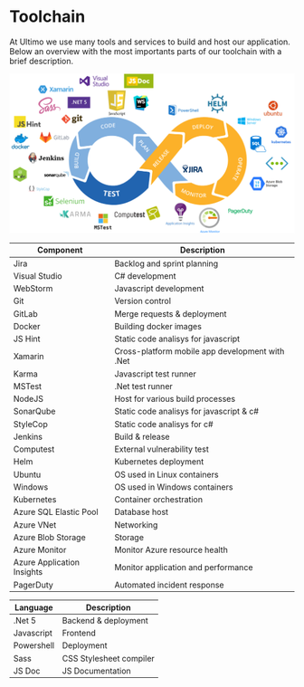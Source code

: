 # Toolchain

At Ultimo we use many tools and services to build and host our application. Below an overview with the most importants parts of our toolchain with a brief description.

![Overview](Overview.png)

| Component                  | Description |
| -------------------------- | ----------- |
| Jira                       | Backlog and sprint planning |
| Visual Studio              | C# development |
| WebStorm                   | Javascript development |
| Git                        | Version control |
| GitLab                     | Merge requests & deployment |
| Docker                     | Building docker images |
| JS Hint                    | Static code analisys for javascript |
| Xamarin                    | Cross-platform mobile app development with .Net |
| Karma                      | Javascript test runner |
| MSTest                     | .Net test runner |
| NodeJS                     | Host for various build processes |
| SonarQube                  | Static code analisys for javascript & c# |
| StyleCop                   | Static code analisys for c# |
| Jenkins                    | Build & release |
| Computest                  | External vulnerability test |
| Helm                       | Kubernetes deployment |
| Ubuntu                     | OS used in Linux containers |
| Windows                    | OS used in Windows containers |
| Kubernetes                 | Container orchestration |
| Azure SQL Elastic Pool     | Database host |
| Azure VNet                 | Networking |
| Azure Blob Storage         | Storage |
| Azure Monitor              | Monitor Azure resource health |
| Azure Application Insights | Monitor application and performance |
| PagerDuty                  | Automated incident response |

| Language                 | Description |
| ------------------------ | ----------- |
| .Net 5                   | Backend & deployment |
| Javascript               | Frontend |
| Powershell               | Deployment |
| Sass                     | CSS Stylesheet compiler |
| JS Doc                   | JS Documentation |
